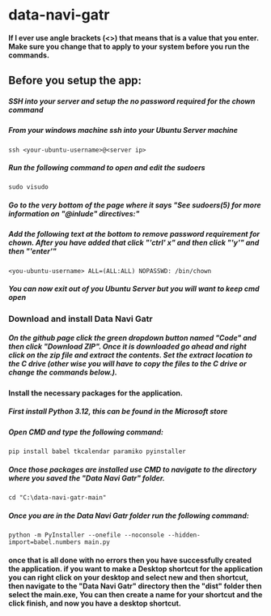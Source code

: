 # data-navi-gatr

#### If I ever use angle brackets (<>) that means that is a value that you enter. Make sure you change that to apply to your system before you run the commands.

## Before you setup the app:
##### SSH into your server and setup the no password required for the chown command
##### From your windows machine ssh into your Ubuntu Server machine
```
ssh <your-ubuntu-username>@<server ip>
```
##### Run the following command to open and edit the sudoers
```
sudo visudo
```
##### Go to the very bottom of the page where it says "See sudoers(5) for more information on "@inlude" directives:"
##### Add the following text at the bottom to remove password requirement for chown. After you have added that click "'ctrl' x" and then click "'y'" and then "'enter'"
```
<you-ubuntu-username> ALL=(ALL:ALL) NOPASSWD: /bin/chown
```
##### You can now exit out of you Ubuntu Server but you will want to keep cmd open
### Download and install Data Navi Gatr
##### On the github page click the green dropdown button named **"Code"** and then click **"Download ZIP"**. Once it is downloaded go ahead and right click on the zip file and extract the contents. **Set the extract location to the C drive** (other wise you will have to copy the files to the C drive or change the commands below.).
#### Install the necessary packages for the application.
##### First install Python 3.12, this can be found in the Microsoft store
##### Open CMD and type the following command:
```
pip install babel tkcalendar paramiko pyinstaller
```
##### Once those packages are installed use CMD to navigate to the directory where you saved the "Data Navi Gatr" folder.
```
cd "C:\data-navi-gatr-main"
```
##### Once you are in the Data Navi Gatr folder run the following command:
```
python -m PyInstaller --onefile --noconsole --hidden-import=babel.numbers main.py
```
#### once that is all done with no errors then you have successfully created the application. if you want to make a Desktop shortcut for the application you can right click on your desktop and select new and then shortcut, then navigate to the "Data Navi Gatr" directory then the "dist" folder then select the main.exe, You can then create a name for your shortcut and the click finish, and now you have a desktop shortcut.